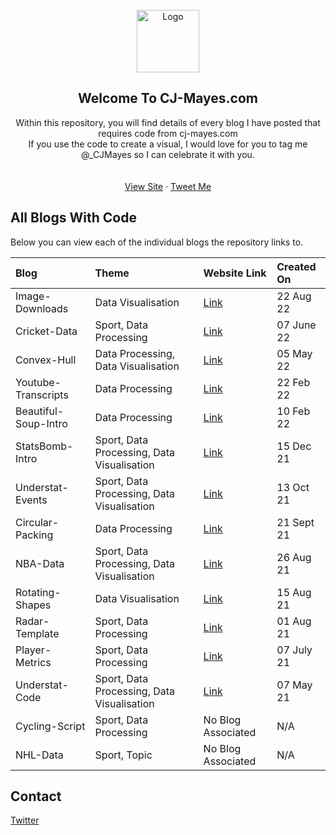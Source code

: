 <!-- PROJECT LOGO -->
<br />
<div align="center">
  <a href="https://yt3.ggpht.com/Je97xurXK1RkyzyM6LWnoOF5XKMLU2nBWg45pVOQ3J93PX9SoWbpacUQW8U6iRi2KDYB9Qrs=s88-c-k-c0x00ffffff-no-rj">
    <img src="https://yt3.ggpht.com/Je97xurXK1RkyzyM6LWnoOF5XKMLU2nBWg45pVOQ3J93PX9SoWbpacUQW8U6iRi2KDYB9Qrs=s88-c-k-c0x00ffffff-no-rj" alt="Logo" width="100" height="100">
  </a>
  
<!-- ABOUT THE PROJECT -->
## Welcome To CJ-Mayes.com

  <p align="center">
    Within this repository, you will find details of every blog I have posted that requires code from cj-mayes.com
    <br />
    If you use the code to create a visual, I would love for you to tag me @_CJMayes so I can celebrate it with you.
    <br />
    <br />
    <br />
    <a href="https://cj-mayes.com/">View Site</a>
    ·
    <a href="https://twitter.com/_CJMayes">Tweet Me</a>
  </p>
</div>

<!-- ABOUT THE PROJECT -->
## All Blogs With Code

Below you can view each of the individual blogs the repository links to.

<!-- Team, please amend only to have maximum of the last 12 in here at a time, the data will need to be uploaded and then linked to in brackets
please make sure that the readme file is made for the new data
you can copy and paste the below:
|Blog|Topic|Link|Created On|
-->
|Blog|Theme|Website Link|Created On|
|:----|:---------|:---------|:---------|
|Image-Downloads|Data Visualisation|[Link](https://cj-mayes.com/2022/08/22/shape-repository-python/)|22 Aug 22|
|Cricket-Data|Sport, Data Processing|[Link](https://cj-mayes.com/2022/06/07/no-rest-for-the-wicket-python/)|07 June 22|
|Convex-Hull|Data Processing, Data Visualisation|[Link](https://cj-mayes.com/2022/05/05/convex-hulls-in-tableau/)|05 May 22|
|Youtube-Transcripts|Data Processing|[Link](https://cj-mayes.com/2022/02/22/ironvizfeeder2022-resources/)|22 Feb 22|
|Beautiful-Soup-Intro|Data Processing|[Link](https://cj-mayes.com/2022/02/10/web-scraping-with-beautifulsoup-python/)|10 Feb 22|
|StatsBomb-Intro|Sport, Data Processing, Data Visualisation|[Link](https://cj-mayes.com/2021/12/15/statsbomb-intro-sportsvizsunday/)|15 Dec 21|
|Understat-Events|Sport, Data Processing, Data Visualisation|[Link](https://cj-mayes.com/2021/10/13/how-to-create-a-soccer-event-timeline/)|13 Oct 21|
|Circular-Packing|Data Processing|[Link](https://cj-mayes.com/2021/09/21/dont-burst-my-bubble/)|21 Sept 21|
|NBA-Data|Sport, Data Processing, Data Visualisation|[Link](https://cj-mayes.com/2021/08/26/python-from-benchwarmer-to-mvp/)|26 Aug 21|
|Rotating-Shapes|Data Visualisation|[Link](https://cj-mayes.com/2021/08/15/taking-a-new-angle-on-visualisations/)|15 Aug 21
|Radar-Template|Sport, Data Processing|[Link](https://cj-mayes.com/2021/08/01/tackling-radar-charts/)|01 Aug 21|
|Player-Metrics|Sport, Data Processing|[Link](https://cj-mayes.com/2021/07/07/player-metrics/)|07 July 21|
|Understat-Code|Sport, Data Processing, Data Visualisation|[Link](https://cj-mayes.com/2021/05/07/just-starting-out-with-understat/)|07 May 21|
|Cycling-Script|Sport, Data Processing|No Blog Associated|N/A|
|NHL-Data|Sport, Topic|No Blog Associated|N/A|



<!-- CONTACT -->
## Contact

[Twitter](www.twitter.com/@_CJMayes)

